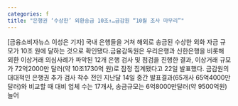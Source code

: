 ```yaml
---
categories: f
title: "은행권 ‘수상한’ 외환송금 10조↑…금감원 “10월 조사 마무리”"
---
```

[금융소비자뉴스 이성은 기자] 국내 은행들을 거쳐 해외로 송금된 수상한 외화 자금 규모가 10조 원에 달하는 것으로 확인됐다.금융감독원은 우리은행과 신한은행을 비롯해 외환 이상거래 의심사례가 파악된 12개 은행 검사 및 점검을 진행한 결과, 이상거래 규모가 72억2000만 달러(약 10조1730억 원)로 잠정 집계됐다고 22일 발표했다. 금감원의 대대적인 은행권 추가 검사 착수 전인 지난달 14일 중간 발표결과(65개사 65억4000만 달러)와 비교할 때 대비 업체 수는 17개사, 송금규모는 6억8000만달러(약 9500억원) 늘어